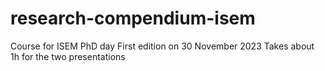 # research-compendium-isem
Course for ISEM PhD day
First edition on 30 November 2023
Takes about 1h for the two presentations
